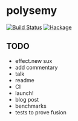 # polysemy

[![Build Status](https://api.travis-ci.org/isovector/polysemy.svg?branch=master)](https://travis-ci.org/isovector/polysemy)
[![Hackage](https://img.shields.io/hackage/v/constraints-emerge.svg?logo=haskell)](https://hackage.haskell.org/package/polysemy)

## TODO

* effect.new sux
* add commentary
* talk
* readme
* CI
* launch!
* blog post
* benchmarks
* tests to prove fusion

